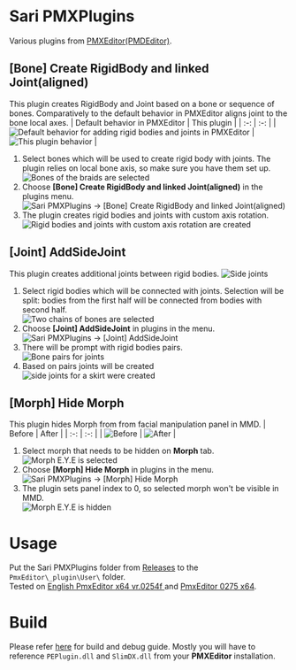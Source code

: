 # Sari PMXPlugins
Various plugins from [PMXEditor(PMDEditor)](https://kkhk22.seesaa.net/category/14045451-1.html).

## [Bone] Create RigidBody and linked Joint(aligned)
This plugin creates RigidBody and Joint based on a bone or sequence of bones. Comparatively to the default behavior in PMXEditor aligns joint to the bone local axes.
| Default behavior in PMXEditor | This plugin |
| :-: | :-: |
| ![Default behavior for adding rigid bodies and joints in PMXEditor](img/linkedJointDefaultEditor.png) | ![This plugin behavior](img/linkedJoint2.png) |

1. Select bones which will be used to create rigid body with joints. The plugin relies on local bone axis, so make sure you have them set up.   
![Bones of the braids are selected](img/linkedJoint0.png)
2. Choose **[Bone] Create RigidBody and linked Joint(aligned)** in the plugins menu.   
![Sari PMXPlugins → [Bone] Create RigidBody and linked Joint(aligned)](img/linkedJoint1.png)
3. The plugin creates rigid bodies and joints with custom axis rotation.   
![Rigid bodies and joints with custom axis rotation are created](img/linkedJoint2.png)

## [Joint] AddSideJoint
This plugin creates additional joints between rigid bodies.
![Side joints](img/sideJointPreview.png)
1. Select rigid bodies which will be connected with joints. Selection will be split: bodies from the first half will be connected from bodies with second half.   
![Two chains of bones are selected](img/sideJoint0.png)
2. Choose **[Joint] AddSideJoint** in plugins in the menu.
![Sari PMXPlugins → [Joint] AddSideJoint](img/sideJoint1.png)
3. There will be prompt with rigid bodies pairs.   
![Bone pairs for joints](img/sideJoint2.png)
4. Based on pairs joints will be created   
![side joints for a skirt were created](img/sideJoint3.png)

## [Morph] Hide Morph
This plugin hides Morph from from facial manipulation panel in MMD.
| Before | After |
| :-: | :-: |
| ![Before](img/hideMorphPreviewA.png) | ![After](img/hideMorphPreviewB.png) |

1. Select morph that needs to be hidden on **Morph** tab.   
![Morph E.Y.E is selected](img/hideMorph0.png)
2. Choose **[Morph] Hide Morph** in plugins in the menu.   
![Sari PMXPlugins → [Morph] Hide Morph](img/hideMorph1.png)
3. The plugin sets panel index to 0, so selected morph won't be visible in MMD.   
![Morph E.Y.E is hidden](img/hideMorph2.png)

# Usage
Put the Sari PMXPlugins folder from [Releases](https://github.com/SarinaCFG/Sari-PMXPlugins/releases/latest) to the ```PmxEditor\_plugin\User\``` folder.  
Tested on 
[English PmxEditor x64 vr.0254f ](https://www.deviantart.com/inochi-pm/art/PmxEditor-vr-0254f-English-Version-v2-0-766313588) and [PmxEditor 0275 x64](https://kkhk22.seesaa.net/article/498439954.html).

# Build
Please refer [here](https://kkhk22.seesaa.net/article/389788186.html) for build and debug guide. Mostly you will have to reference ```PEPlugin.dll``` and ```SlimDX.dll``` from your **PMXEditor** installation.
